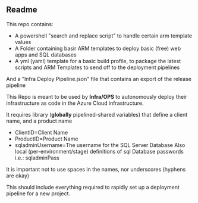 ## Readme

This repo contains: 

 - A powershell "search and replace script" to handle certain arm template values 
 - A Folder containing basir ARM templates to deploy basic (free) web apps and SQL databases
 - A yml (yaml) template for a basic build profile, to package the latest scripts and ARM Templates to send off to the deployment pipelines

And a "Infra Deploy Pipeline.json" file that contains an export of the release pipeline

This Repo is meant to be used by **Infra/OPS** to autonomously deploy their infrastructure as code in the Azure Cloud infrastructure.

It requires library (**globally** pipelined-shared variables) that define a client name, and a product name

 - ClientID=Client Name 
 - ProductID=Product Name
 - sqladminUsername=The username for the SQL Server Database
Also local (per-environment/stage) definitions of sql Database passwords
i.e.: sqladminPass

It is important not to use spaces in the names, nor underscores (hyphens are okay)

This should include everything required to rapidly set up a deployment pipeline for a new project.
